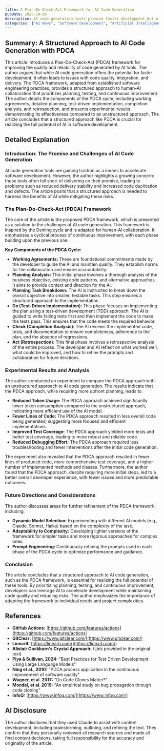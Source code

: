 ```yaml
---
title: A Plan-Do-Check-Act Framework for AI Code Generation
pubDate: 2025-10-20
description: AI code generation tools promise faster development but often create quality issues, integration problems, and delivery delays. A structured Plan-Do-Check-Act cycle can maintain code quality while leveraging AI capabilities. Through working agreements, structured prompts, and continuous retrospection, it asserts accountability over code while guiding AI to produce tested, maintainable software.
categories: ["AI News", "Software Development", "Artificial Intelligence", "Testing", "Project Management"]
---
```


## Summary: A Structured Approach to AI Code Generation with PDCA

This article introduces a Plan-Do-Check-Act (PDCA) framework for improving the quality and reliability of code generated by AI tools. The author argues that while AI code generation offers the potential for faster development, it often leads to issues with code quality, integration, and delivery. The PDCA framework, adapted from established software engineering practices, provides a structured approach to human-AI collaboration that prioritizes planning, testing, and continuous improvement. The author details the components of the PDCA cycle, including working agreements, detailed planning, test-driven implementation, completion analysis, and retrospection, and presents experimental results demonstrating its effectiveness compared to an unstructured approach. The article concludes that a structured approach like PDCA is crucial for realizing the full potential of AI in software development.

## Detailed Explanation

### Introduction: The Promise and Challenges of AI Code Generation

AI code generation tools are gaining traction as a means to accelerate software development. However, the author highlights a growing concern: these tools often fall short of delivering on their promise, leading to problems such as reduced delivery stability and increased code duplication and defects. The article posits that a structured approach is needed to harness the benefits of AI while mitigating these risks.

### The Plan-Do-Check-Act (PDCA) Framework

The core of the article is the proposed PDCA framework, which is presented as a solution to the challenges of AI code generation. This framework is inspired by the Deming cycle and is adapted for human-AI collaboration. It emphasizes a cyclical process of continuous improvement, with each phase building upon the previous one.

**Key Components of the PDCA Cycle:**

*   **Working Agreements:** These are foundational commitments made by the developer to guide the AI and maintain quality. They establish norms for the collaboration and ensure accountability.
*   **Planning Analysis:** This initial phase involves a thorough analysis of the business objective, existing code patterns, and alternative approaches. It aims to provide context and direction for the AI.
*   **Planning Task Breakdown:**  The AI is instructed to break down the overall objective into smaller, testable tasks. This step ensures a structured approach to the implementation.
*   **Do (Test-Driven Implementation):** This phase focuses on implementing the plan using a test-driven development (TDD) approach. The AI is guided to write failing tests first and then implement the code to make the tests pass. This ensures that the code meets the required behavior.
*   **Check (Completion Analysis):**  The AI reviews the implemented code, tests, and documentation to ensure completeness, adherence to the plan, and the absence of regressions.
*   **Act (Retrospection):** This final phase involves a retrospective analysis of the entire process. The developer and AI reflect on what worked well, what could be improved, and how to refine the prompts and collaboration for future iterations.

### Experimental Results and Analysis

The author conducted an experiment to compare the PDCA approach with an unstructured approach to AI code generation. The results indicate that the PDCA approach, while requiring more upfront planning, leads to:

*   **Reduced Token Usage:** The PDCA approach achieved significantly lower token consumption compared to the unstructured approach, indicating more efficient use of the AI model.
*   **Fewer Lines of Code:** The PDCA approach resulted in less overall code being generated, suggesting more focused and efficient implementations.
*   **Improved Test Coverage:** The PDCA approach yielded more tests and better test coverage, leading to more robust and reliable code.
*   **Reduced Debugging Effort:** The PDCA approach required less troubleshooting and fewer interventions after the initial code generation.

The experiment also revealed that the PDCA approach resulted in fewer lines of produced code, more comprehensive test coverage, and a higher number of implemented methods and classes.  Furthermore, the author found that the PDCA approach, despite requiring more initial steps, led to a better overall developer experience, with fewer issues and more predictable outcomes.

### Future Directions and Considerations

The author discusses areas for further refinement of the PDCA framework, including:

*   **Dynamic Model Selection:** Experimenting with different AI models (e.g., Claude, Sonnet, Haiku) based on the complexity of the task.
*   **Adaptability to Complexity:** Developing lighter versions of the framework for simpler tasks and more rigorous approaches for complex ones.
*   **Prompt Engineering:** Continuously refining the prompts used in each phase of the PDCA cycle to optimize performance and guidance.

### Conclusion

The article concludes that a structured approach to AI code generation, such as the PDCA framework, is essential for realizing the full potential of these tools. By prioritizing planning, testing, and continuous improvement, developers can leverage AI to accelerate development while maintaining code quality and reducing risks. The author emphasizes the importance of adapting the framework to individual needs and project complexities.

## References

*   **GitHub Actions:** [https://github.com/features/actions](https://github.com/features/actions)
*   **GitClear:** [https://www.gitclear.com/](https://www.gitclear.com/)
*   **LinearB:** [https://linearb.com/](https://linearb.com/)
*   **Alistair Cockburn's Crystal Approach:** (Link provided in the original text)
*   **Piya & Sullivan, 2024:** "Best Practices for Test Driven Development Using Large Language Models"
*   **Ning et al., 2010:** "PDCA process application in the continuous improvement of software quality"
*   **Wagner, et al. 2017:** "Do Code Clones Matter?"
*   **Mondal, et al. 2019:** "An empirical study on bug propagation through code cloning"
*   **InfoQ:** [https://www.infoq.com/](https://www.infoq.com/)

## AI Disclosure

The author discloses that they used Claude to assist with content development, including brainstorming, outlining, and refining the text. They confirm that they personally reviewed all research sources and made all final content decisions, taking full responsibility for the accuracy and originality of the article.